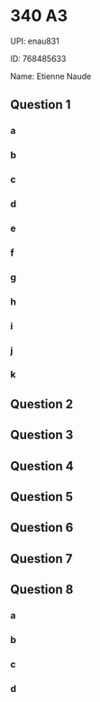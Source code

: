 # 340 A3

UPI: enau831

ID: 768485633

Name: Etienne Naude

## Question 1

### a

### b

### c

### d

### e

### f

### g

### h

### i

### j

### k

## Question 2

## Question 3

## Question 4

## Question 5

## Question 6

## Question 7

## Question 8

### a

### b

### c

### d
